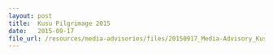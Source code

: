 ```yaml
---
layout: post
title:  Kusu Pilgrimage 2015
date:   2015-09-17
file_url: /resources/media-advisories/files/20150917_Media-Advisory_Kusu_Pilgrimage_2015.pdf
---
```

